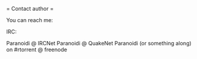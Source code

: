 = Contact author =

You can reach me:

IRC:

Paranoidi @ IRCNet
Paranoidi @ QuakeNet
Paranoidi (or something along) on #rtorrent @ freenode

